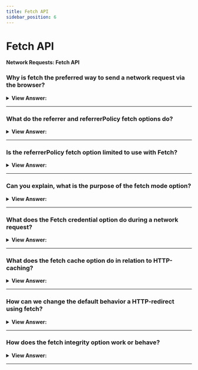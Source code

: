 ```yaml
---
title: Fetch API
sidebar_position: 6
---
```


# Fetch API

**Network Requests: Fetch API**

<head>
  <title>Fetch API - JavaScript Interview Questions & Answers</title>
  <meta charSet="utf-8" />
</head>

### Why is fetch the preferred way to send a network request via the browser?

<details>
  <summary><strong>View Answer:</strong></summary>
  <div>
  <div><strong>Interview Response:</strong> Beyond the Fetch being built on the Promise Object. Fetch is easy to implement compared other methods used to send a network request, like Ajax. It should be noted, if you also want to interact (bi-directional) with the server, the WebSocket object is also more appropriate than fetch. In other cases, fetch offers a great simplicity to load content in a page. Fetch also has a large of fetch set of options including referrer, referrerPolicy, mode, and so on.
    </div><br />
  <div><strong className="codeExample">Code Example:</strong><br /><br />

  <div></div>

```js
let promise = fetch(url, {
  method: "GET", // POST, PUT, DELETE, etc.
  headers: {
    // the content type header value is usually auto-set
    // depending on the request body
    "Content-Type": "text/plain;charset=UTF-8"
  },
  body: undefined // string, FormData, Blob, BufferSource, or URLSearchParams
  referrer: "about:client", // or "" to send no Referer header,
  // or an url from the current origin
  referrerPolicy: "no-referrer-when-downgrade", // no-referrer, origin, same-origin...
  mode: "cors", // same-origin, no-cors
  credentials: "same-origin", // omit, include
  cache: "default", // no-store, reload, no-cache, force-cache, or only-if-cached
  redirect: "follow", // manual, error
  integrity: "", // a hash, like "sha256-abcdef1234567890"
  keepalive: false, // true
  signal: undefined, // AbortController to abort request
  window: window // null
});
```

  </div>
  </div>
</details>

---

### What do the referrer and referrerPolicy fetch options do?

<details>
  <summary><strong>View Answer:</strong></summary>
  <div>
  <div><strong>Interview Response:</strong> The referrer and referrerPolicy options govern how fetch sets the HTTP Referrer header. Usually that header is set automatically and contains the URL of the page that made the request. In most scenarios, it is not important at all, sometimes, for security purposes, it makes sense to remove or shorten it. Basically, the referrer option allows us to set any Referrer (within the current origin) or remove it and the referrerPolicy option sets general rules for Referrer.
    </div><br />
  <div><strong className="codeExample">Code Example:</strong><br /><br />

  <div></div>

```js
// To send no referer, set an empty string:
fetch('/page', {
  referrer: '', // no Referer header
});

// To set another url within the current origin:
fetch('/page', {
  // assuming we're on https://javascript.info
  // we can set any Referer header, but only within the current origin
  referrer: 'https://javascript.info/anotherpage',
});
```

  </div>
  </div>
</details>

---

### Is the referrerPolicy fetch option limited to use with Fetch?

<details>
  <summary><strong>View Answer:</strong></summary>
  <div>
  <div><strong>Interview Response:</strong> No, the referrer policy, described in the specification, is not just for fetch, but more global. It is possible to set the default policy for the whole page using the Referrer-Policy HTTP header, or per-link, with &#8249;a rel="noreferrer"&#8250;.
    </div>
  </div>
</details>

---

### Can you explain, what is the purpose of the fetch mode option?

<details>
  <summary><strong>View Answer:</strong></summary>
  <div>
  <div><strong>Interview Response:</strong> The mode option is a safe-guard that prevents occasional cross-origin requests. It has three parameters including cors, same-origin, and no-cors. The cors parameter is the the default state which allows cross-origin requests. The same-origin parameter only allows requests from the origin. When same-origin is set all cross-origin requests are forbidden. The no-cors parameter is only allows safe cross-origin requests. The mode option may be useful when the URL for fetch comes from a 3rd-party, and we want a “power off switch” to limit cross-origin capabilities.
    </div>
  </div>
</details>

---

### What does the Fetch credential option do during a network request?

<details>
  <summary><strong>View Answer:</strong></summary>
  <div>
  <div><strong>Interview Response:</strong> The credentials option specifies whether fetch should send cookies and HTTP-Authorization headers with the request. It has three parameters including same-origin, include, and omit. The same-origin parameter is the default setting used to only send user credentials if the URL is on the same origin as the calling script. The include parameter is used if we always want to send user credentials even for cross-origin calls. (It should be noted, that include requires Accept-Control-Allow-Credentials from cross-origin server for JavaScript to access the response.). The omit parameter is used when we do not want to send or receive cookies. This is like XHR’s withCredentials flag, but with three available values instead of two.
    </div><br />
  <div><strong className="codeExample">Code Example:</strong><br /><br />

  <div></div>

```js
var myRequest = new Request('flowers.jpg');
var myCred = myRequest.credentials; // returns "same-origin" by default
```

  </div>
  </div>
</details>

---

### What does the fetch cache option do in relation to HTTP-caching?

<details>
  <summary><strong>View Answer:</strong></summary>
  <div>
  <div><strong>Interview Response:</strong> By default, fetch requests make use of standard HTTP-caching. That is, it respects the Expires and Cache-Control headers, sends If-Modified-Since and so on. Just like the behavior of a regular HTTP-request. The cache option allows us to ignore HTTP-cache or fine-tune its usage.
    </div>
  </div>
</details>

---

### How can we change the default behavior a HTTP-redirect using fetch?

<details>
  <summary><strong>View Answer:</strong></summary>
  <div>
  <div><strong>Interview Response:</strong> Normally, fetch transparently follows HTTP-redirects, like 301, 302 etc. The fetch redirect option allows us to change or modify the behavior of the HTTP-redirect. It has three parameters for redirect modification including follow, error, and manual. The follow parameter is the default value, it transparently follows HTTP-redirects. The error parameter returns an error in the case of the HTTP-redirect. The manual parameter allows us to process HTTP-redirects manually. In case of redirect, we’ll get a special response object, with response.type="opaqueredirect" and zeroed/empty status and most other properties.
    </div>
  </div>
</details>

---

### How does the fetch integrity option work or behave?

<details>
  <summary><strong>View Answer:</strong></summary>
  <div>
  <div><strong>Interview Response:</strong> The integrity option allows to check if the response matches the known-ahead checksum. As described in the specification, supported hash-functions are SHA-256, SHA-384, and SHA-512, there might be others depending on the browser. For example, we are downloading a file, and we know that it is SHA-256 checksum is “abcdef” (a real checksum is longer, of course). Fetch will calculate SHA-256 on its own and compare it with our string. In case of a mismatch, an error is triggered.
    </div><br />
  <div><strong className="codeExample">Code Example:</strong><br /><br />

  <div></div>

```js
fetch('http://site.com/file', {
  integrity: 'sha256-abcdef',
});
```

  </div>
  </div>
</details>

---
